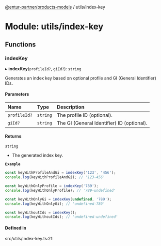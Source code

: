 [@entur-partner/products-models](../README.md) / utils/index-key

# Module: utils/index-key

## Functions

### indexKey

▸ **indexKey**(`profileId?`, `giId?`): `string`

Generates an index key based on optional profile and GI (General Identifier) IDs.

#### Parameters

| Name | Type | Description |
| :------ | :------ | :------ |
| `profileId?` | `string` | The profile ID (optional). |
| `giId?` | `string` | The GI (General Identifier) ID (optional). |

#### Returns

`string`

- The generated index key.

**`Example`**

```ts
const keyWithProfileAndGi = indexKey('123', '456');
console.log(keyWithProfileAndGi); // '123-456'

const keyWithOnlyProfile = indexKey('789');
console.log(keyWithOnlyProfile); // '789-undefined'

const keyWithOnlyGi = indexKey(undefined, '789');
console.log(keyWithOnlyGi); // 'undefined-789'

const keyWithoutIds = indexKey();
console.log(keyWithoutIds); // 'undefined-undefined'
```

#### Defined in

src/utils/index-key.ts:21
